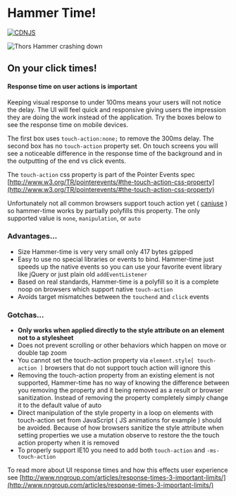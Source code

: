 # Hammer Time!

[![CDNJS](https://img.shields.io/cdnjs/v/hammer-time.svg)](https://cdnjs.com/libraries/hammer-time)

![Thors Hammer crashing down](http://33.media.tumblr.com/85d64e2f846797ab471480cff3f33d4b/tumblr_mzms7yMfum1s75u1lo2_500.gif)

## On your click times!

#### Response time on user actions is important

Keeping visual response to under 100ms means your users will not notice the delay. The UI will feel quick and responsive giving users the impression they are doing the work instead of the application. Try the boxes below to see the response time on mobile devices.

The first box uses `touch-action:none;` to remove the 300ms delay. The second box has no `touch-action` property set. On touch screens you will see a noticeable difference in the response time of the background and in the outputting of the end vs click events.

The `touch-action` css property is part of the Pointer Events spec [http://www.w3.org/TR/pointerevents/#the-touch-action-css-property](http://www.w3.org/TR/pointerevents/#the-touch-action-css-property)

Unfortunately not all common browsers support touch action yet ( [caniuse](http://caniuse.com/#feat=css-touch-action) ) so hammer-time works by partially polyfills this property. The only supported value is `none`, `manipulation`, or `auto`

### Advantages...

*   Size Hammer-time is very very small only 417 bytes gzipped
*   Easy to use no special libraries or events to bind. Hammer-time just speeds up the native events so you can use your favorite event library like jQuery or just plain old `addEventListener`
*   Based on real standards, Hammer-time is a polyfill so it is a complete noop on browsers which support native `touch-action`
*   Avoids target mismatches between the `touchend` and `click` events

### Gotchas...

*   **Only works when applied directly to the style attribute on an element not to a stylesheet**
*   Does not prevent scrolling or other behaviors which happen on move or double tap zoom
*   You cannot set the touch-action property via `element.style[ touch-action ]` browsers that do not support touch action will ignore this
*   Removing the touch-action property from an existing element is not supported, Hammer-time has no way of knowing the difference between you removing the property and it being removed as a result or browser sanitization. Instead of removing the property completely simply change it to the default value of auto
*   Direct manipulation of the style property in a loop on elements with touch-action set from JavaScript ( JS animations for example ) should be avoided. Because of how browsers sanitize the style attribute when setting properties we use a mutation observe to restore the the touch action property when it is removed
*	To properly support IE10 you need to add both `touch-action` and `-ms-touch-action`

To read more about UI response times and how this effects user experience see [http://www.nngroup.com/articles/response-times-3-important-limits/](http://www.nngroup.com/articles/response-times-3-important-limits/)
